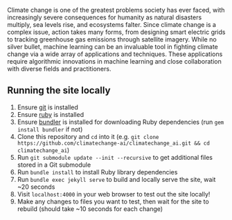 Climate change is one of the greatest problems society has ever faced, with increasingly severe consequences for humanity as natural disasters multiply, sea levels rise, and ecosystems falter. Since climate change is a complex issue, action takes many forms, from designing smart electric grids to tracking greenhouse gas emissions through satellite imagery. While no silver bullet, machine learning can be an invaluable tool in fighting climate change via a wide array of applications and techniques. These applications require algorithmic innovations in machine learning and close collaboration with diverse fields and practitioners. 

## Running the site locally

1. Ensure [git](https://git-scm.com/) is installed
1. Ensure [ruby](https://www.ruby-lang.org/en/downloads/) is installed
1. Ensure [bundler](https://bundler.io/) is installed for downloading Ruby dependencies (run `gem install bundler` if not)
1. Clone this repository and `cd` into it (e.g. `git clone https://github.com/climatechange-ai/climatechange_ai.git && cd climatechange_ai`)
1. Run `git submodule update --init --recursive` to get additional files stored in a Git submodule
1. Run `bundle install` to install Ruby library dependencies
1. Run `bundle exec jekyll serve` to build and locally serve the site, wait ~20 seconds
1. Visit `localhost:4000` in your web browser to test out the site locally!
1. Make any changes to files you want to test, then wait for the site to rebuild (should take ~10 seconds for each change)
